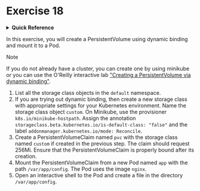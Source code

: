 # Exercise 18

<details>
<summary><b>Quick Reference</b></summary>
<p>

* Namespace: `default`<br>
* Documentation: [Dynamic Volume Provisioning](https://kubernetes.io/docs/concepts/storage/dynamic-provisioning/)

</p>
</details>

In this exercise, you will create a PersistentVolume using dynamic binding and mount it to a Pod.

> [!NOTE]
> If you do not already have a cluster, you can create one by using minikube or you can use the O'Reilly interactive lab ["Creating a PersistentVolume via dynamic binding"](https://learning.oreilly.com/scenarios/cka-prep-creating/9781492099161/).

1. List all the storage class objects in the `default` namespace.
2. If you are trying out dynamic binding, then create a new storage class with appropriate settings for your Kubernetes environment. Name the storage class object `custom`. On Minikube, use the provisioner `k8s.io/minikube-hostpath`. Assign the annotation `storageclass.beta.kubernetes.io/is-default-class: "false"` and the label `addonmanager.kubernetes.io/mode: Reconcile`.
3. Create a PersistentVolumeClaim named `pvc` with the storage class named `custom` if created in the previous step. The claim should request 256Mi. Ensure that the PersistentVolumeClaim is properly bound after its creation.
4. Mount the PersistentVolumeClaim from a new Pod named `app` with the path `/var/app/config`. The Pod uses the image `nginx`.
5. Open an interactive shell to the Pod and create a file in the directory `/var/app/config`.